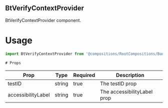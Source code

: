 ## BtVerifyContextProvider
BtVerifyContextProvider component.

# Usage
```js
import BtVerifyContextProvider from '@compositions/RootCompositions/BankTransferCompositions/TransactionCompositions/BtVerifyContextProvider';

# Props
```
Prop                      | Type                  | Required                | Description
--------------------------|-----------------------|-------------------------|--------------------------
testID                    | string                | true                    | The testID prop
accessibilityLabel        | string                | true                    | The accessibilityLabel prop
